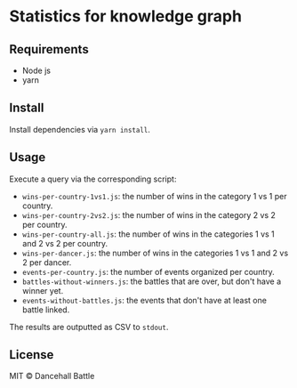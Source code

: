 # Statistics for knowledge graph

## Requirements
- Node js
- yarn

## Install
Install dependencies via `yarn install`.

## Usage

Execute a query via the corresponding script:

- `wins-per-country-1vs1.js`: the number of wins in the category 1 vs 1 per country.
- `wins-per-country-2vs2.js`: the number of wins in the category 2 vs 2 per country.
- `wins-per-country-all.js`: the number of wins in the categories 1 vs 1 and 2 vs 2 per country.
- `wins-per-dancer.js`: the number of wins in the categories 1 vs 1 and 2 vs 2 per dancer.
- `events-per-country.js`: the number of events organized per country.
- `battles-without-winners.js`: the battles that are over, but don't have a winner yet.
- `events-without-battles.js`: the events that don't have at least one battle linked.

The results are outputted as CSV to `stdout`.

## License

MIT &copy; Dancehall Battle